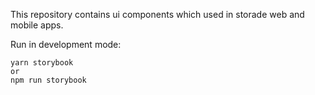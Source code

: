 This repository contains ui components which used in storade web and mobile apps.

Run in development mode:
````
yarn storybook
or 
npm run storybook
````
